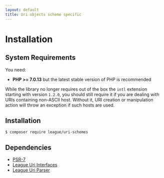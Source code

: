 ```yaml
---
layout: default
title: Uri objects scheme specific
---
```


Installation
=======

System Requirements
-------

You need:

- **PHP >= 7.0.13** but the latest stable version of PHP is recommended

While the library no longer requires out of the box the `intl` extension starting with version `1.2.0`, you should still require it if you are dealing with URIs containing non-ASCII host. Without it, URI creation or manipulation action will throw an exception if such hosts are used.

Installation
--------

~~~
$ composer require league/uri-schemes
~~~

Dependencies
-------

- [PSR-7](http://www.php-fig.org/psr/psr-7/)
- [League Uri Interfaces](https://github.com/thephpleague/uri-interfaces)
- [League Uri Parser](/5.0/parser/)
